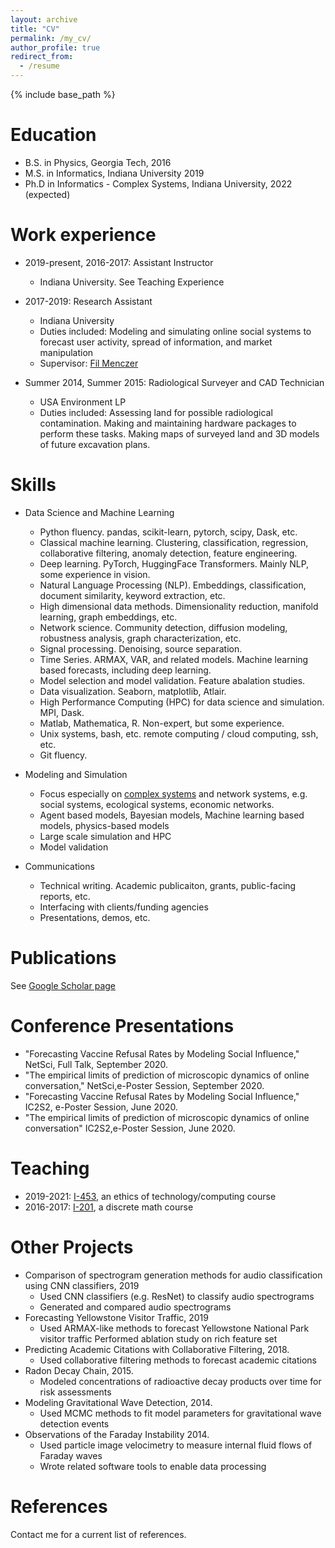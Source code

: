 ```yaml
---
layout: archive
title: "CV"
permalink: /my_cv/
author_profile: true
redirect_from:
  - /resume
---
```


{% include base_path %}

Education
======
* B.S. in Physics, Georgia Tech, 2016
* M.S. in Informatics, Indiana University 2019
* Ph.D in Informatics - Complex Systems, Indiana University, 2022 (expected)

Work experience
======
* 2019-present, 2016-2017: Assistant Instructor
  * Indiana University. See Teaching Experience
  
* 2017-2019: Research Assistant
  * Indiana University
  * Duties included: Modeling and simulating online social systems to forecast user activity, spread of information, and market manipulation
  * Supervisor: [Fil Menczer](http://cnets.indiana.edu/fil/)
  
* Summer 2014, Summer 2015: Radiological Surveyer and CAD Technician
  * USA Environment LP
  * Duties included: Assessing land for possible radiological contamination. Making and maintaining hardware packages to perform these tasks.  Making maps of surveyed land and 3D models of future excavation plans. 
  
Skills
======
* Data Science and Machine Learning
  * Python fluency. pandas, scikit-learn, pytorch, scipy, Dask, etc.
  * Classical machine learning. Clustering, classification, regression, collaborative filtering, anomaly detection, feature engineering.
  * Deep learning. PyTorch, HuggingFace Transformers. Mainly NLP, some experience in vision.
  * Natural Language Processing (NLP). Embeddings, classification, document similarity, keyword extraction, etc.
  * High dimensional data methods. Dimensionality reduction, manifold learning, graph embeddings, etc.
  * Network science. Community detection, diffusion modeling, robustness analysis, graph characterization, etc.
  * Signal processing. Denoising, source separation.
  * Time Series. ARMAX, VAR, and related models. Machine learning based forecasts, including deep learning. 
  * Model selection and model validation. Feature abalation studies.
  * Data visualization. Seaborn, matplotlib, Atlair.
  * High Performance Computing (HPC) for data science and simulation. MPI, Dask.
  * Matlab, Mathematica, R. Non-expert, but some experience.
  * Unix systems, bash, etc. remote computing / cloud computing, ssh, etc.
  * Git fluency.
  
* Modeling and Simulation
  * Focus especially on [complex systems](https://cssociety.org/about-us/what-are-cs) and network systems, e.g. social systems, ecological systems, economic networks.
  * Agent based models, Bayesian models, Machine learning based models, physics-based models
  * Large scale simulation and HPC
  * Model validation
  
* Communications
  * Technical writing. Academic publicaiton, grants, public-facing reports, etc.
  * Interfacing with clients/funding agencies
  * Presentations, demos, etc.

Publications
======
See [Google Scholar page](https://scholar.google.com/citations?user=uiUoGrgAAAAJ)

Conference Presentations
======
* "Forecasting Vaccine Refusal Rates by Modeling Social Influence," NetSci, Full Talk, September 2020.
* "The empirical limits of prediction of microscopic dynamics of online conversation," NetSci,e-Poster Session, September 2020.
* "Forecasting Vaccine Refusal Rates by Modeling Social Influence," IC2S2, e-Poster Session, June 2020.
* "The empirical limits of prediction of microscopic dynamics of online conversation" IC2S2,e-Poster Session, June 2020.
  
Teaching
======
* 2019-2021: [I-453](https://soic.iupui.edu/courses/info-i453/), an ethics of technology/computing course
* 2016-2017: [I-201](https://soic.iupui.edu/courses/info-i201/), a discrete math course

Other Projects
======
* Comparison of spectrogram generation methods for audio classification using CNN classifiers, 2019
  * Used CNN classifiers (e.g.  ResNet) to classify audio spectrograms
  * Generated and compared audio spectrograms
* Forecasting Yellowstone Visitor Traffic, 2019
  * Used ARMAX-like methods to forecast Yellowstone National Park visitor traffic
Performed ablation study on rich feature set
* Predicting Academic Citations with Collaborative Filtering, 2018.
  * Used collaborative filtering methods to forecast academic citations
* Radon Decay Chain, 2015.
  * Modeled concentrations of radioactive decay products over time for risk assessments
* Modeling Gravitational Wave Detection, 2014.
  * Used MCMC methods to fit model parameters for gravitational wave detection events
* Observations of the Faraday Instability 2014.
  * Used particle image velocimetry to measure internal fluid flows of Faraday waves
  * Wrote related software tools to enable data processing
  
References
======
Contact me for a current list of references.
